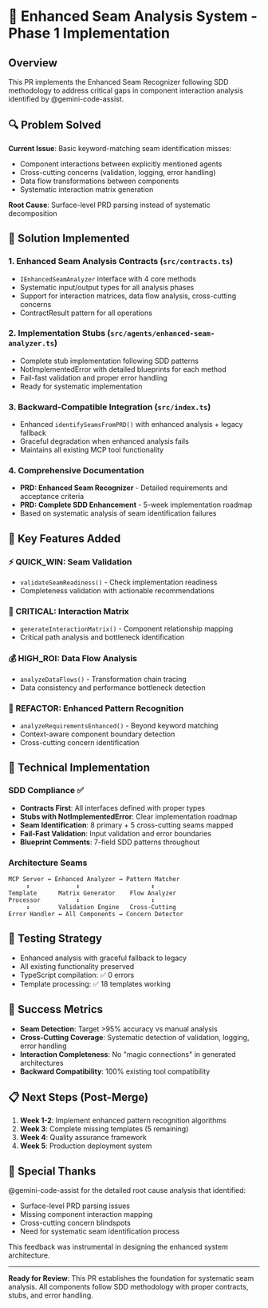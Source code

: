 # 🎯 Enhanced Seam Analysis System - Phase 1 Implementation

## Overview
This PR implements the Enhanced Seam Recognizer following SDD methodology to address critical gaps in component interaction analysis identified by @gemini-code-assist.

## 🔍 Problem Solved
**Current Issue**: Basic keyword-matching seam identification misses:
- Component interactions between explicitly mentioned agents
- Cross-cutting concerns (validation, logging, error handling)  
- Data flow transformations between components
- Systematic interaction matrix generation

**Root Cause**: Surface-level PRD parsing instead of systematic decomposition

## 🚀 Solution Implemented

### 1. Enhanced Seam Analysis Contracts (`src/contracts.ts`)
- `IEnhancedSeamAnalyzer` interface with 4 core methods
- Systematic input/output types for all analysis phases
- Support for interaction matrices, data flow analysis, cross-cutting concerns
- ContractResult<T> pattern for all operations

### 2. Implementation Stubs (`src/agents/enhanced-seam-analyzer.ts`)
- Complete stub implementation following SDD patterns
- NotImplementedError with detailed blueprints for each method
- Fail-fast validation and proper error handling
- Ready for systematic implementation

### 3. Backward-Compatible Integration (`src/index.ts`)
- Enhanced `identifySeamsFromPRD()` with enhanced analysis + legacy fallback
- Graceful degradation when enhanced analysis fails
- Maintains all existing MCP tool functionality

### 4. Comprehensive Documentation
- **PRD: Enhanced Seam Recognizer** - Detailed requirements and acceptance criteria
- **PRD: Complete SDD Enhancement** - 5-week implementation roadmap
- Based on systematic analysis of seam identification failures

## 🎯 Key Features Added

### ⚡ QUICK_WIN: Seam Validation
- `validateSeamReadiness()` - Check implementation readiness
- Completeness validation with actionable recommendations

### 🎯 CRITICAL: Interaction Matrix  
- `generateInteractionMatrix()` - Component relationship mapping
- Critical path analysis and bottleneck identification

### 💰 HIGH_ROI: Data Flow Analysis
- `analyzeDataFlows()` - Transformation chain tracing  
- Data consistency and performance bottleneck detection

### 🔄 REFACTOR: Enhanced Pattern Recognition
- `analyzeRequirementsEnhanced()` - Beyond keyword matching
- Context-aware component boundary detection
- Cross-cutting concern identification

## 🔧 Technical Implementation

### SDD Compliance ✅
- **Contracts First**: All interfaces defined with proper types
- **Stubs with NotImplementedError**: Clear implementation roadmap
- **Seam Identification**: 8 primary + 5 cross-cutting seams mapped
- **Fail-Fast Validation**: Input validation and error boundaries
- **Blueprint Comments**: 7-field SDD patterns throughout

### Architecture Seams
```
MCP Server ↔ Enhanced Analyzer ↔ Pattern Matcher
     ↕             ↕                    ↕
Template      Matrix Generator    Flow Analyzer
Processor          ↕                    ↕
     ↕        Validation Engine   Cross-Cutting
Error Handler ↔ All Components ↔ Concern Detector
```

## 🧪 Testing Strategy
- Enhanced analysis with graceful fallback to legacy
- All existing functionality preserved
- TypeScript compilation: ✅ 0 errors
- Template processing: ✅ 18 templates working

## 🎯 Success Metrics
- **Seam Detection**: Target >95% accuracy vs manual analysis
- **Cross-Cutting Coverage**: Systematic detection of validation, logging, error handling
- **Interaction Completeness**: No "magic connections" in generated architectures
- **Backward Compatibility**: 100% existing tool compatibility

## 📋 Next Steps (Post-Merge)
1. **Week 1-2**: Implement enhanced pattern recognition algorithms
2. **Week 3**: Complete missing templates (5 remaining)
3. **Week 4**: Quality assurance framework
4. **Week 5**: Production deployment system

## 🙏 Special Thanks
@gemini-code-assist for the detailed root cause analysis that identified:
- Surface-level PRD parsing issues
- Missing component interaction mapping
- Cross-cutting concern blindspots
- Need for systematic seam identification process

This feedback was instrumental in designing the enhanced system architecture.

---

**Ready for Review**: This PR establishes the foundation for systematic seam analysis. All components follow SDD methodology with proper contracts, stubs, and error handling.

